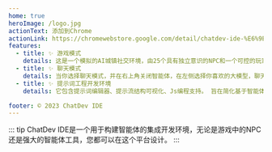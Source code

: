 ```yaml
---
home: true
heroImage: /logo.jpg
actionText: 添加到Chrome
actionLink: https://chromewebstore.google.com/detail/chatdev-ide-%E6%9E%84%E5%BB%BA%E4%BD%A0%E7%9A%84%E6%99%BA%E8%83%BD%E4%BD%93/dopllopmmfnghbahgbdejnkebfcmomej?hl=zh
features:
  - title: ✨ 游戏模式
    details: 这是一个模拟的AI城镇社交环境，由25个具有独立意识的NPC和一个可控的玩家组成，所有角色都可以自定义，你可以设计一个数学家，一个心理分析专家来解决你的各种问题，你只需要定义一个合理的提示词角色定义。
  - title: ✨ 聊天模式
    details: 当你选择聊天模式，并在右上角关闭智能体，在左侧选择你喜欢的大模型，聊天模式将是一个整合各种大模型聊天界面。
  - title: ✨ 提示词工程开发环境
    details: 它包含提示词编辑器、提示流结构可视化、Js编程支持。 旨在简化基于智能体的端到端开发周期，从构思、原型、测试、评估。它使提示词工程变得更加容易，并使您能够构建具有生产质量的智能体应用。

footer: © 2023 ChatDev IDE
---
```


::: tip
ChatDev IDE是一个用于构建智能体的集成开发环境，无论是游戏中的NPC还是强大的智能体工具，您都可以在这个平台设计。
:::
